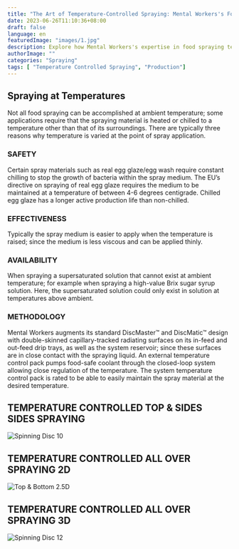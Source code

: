 ```yaml
---
title: "The Art of Temperature-Controlled Spraying: Mental Workers's Food Coating Expertise"
date: 2023-06-26T11:10:36+08:00
draft: false
language: en
featuredImage: "images/1.jpg"
description: Explore how Mental Workers's expertise in food spraying technology combines with double skinned capillary-tracked radiating surfaces and an external temperature control pack to provide precise regulation of spray material temperatures. Whether it's chilled egg glaze for bacterial control or supersaturated solutions, this innovative spraying system delivers flawless, uniform, and efficient food coating results.
authorImage: ""
categories: "Spraying"
tags: [ "Temperature Controlled Spraying", "Production"]
---
```


## Spraying at Temperatures

Not all food spraying can be accomplished at ambient temperature; some applications require that the spraying material is heated or chilled to a temperature other than that of its surroundings. There are typically three reasons why temperature is varied at the point of spray application.

### SAFETY

Certain spray materials such as real egg glaze/egg wash require constant chilling to stop the growth of bacteria within the spray medium. The EU’s directive on spraying of real egg glaze requires the medium to be maintained at a temperature of between 4-6 degrees centigrade. Chilled egg glaze has a longer active production life than non-chilled.

### EFFECTIVENESS
Typically the spray medium is easier to apply when the temperature is raised; since the medium is less viscous and can be applied thinly.

### AVAILABILITY
When spraying a supersaturated solution that cannot exist at ambient temperature; for example when spraying a high-value Brix sugar syrup solution. Here, the supersaturated solution could only exist in solution at temperatures above ambient.

### METHODOLOGY
Mental Workers augments its standard DiscMaster™ and DiscMatic™ design with double-skinned capillary-tracked radiating surfaces on its in-feed and out-feed drip trays, as well as the system reservoir; since these surfaces are in close contact with the spraying liquid. An external temperature control pack pumps food-safe coolant through the closed-loop system allowing close regulation of the temperature. The system temperature control pack is rated to be able to easily maintain the spray material at the desired temperature.

## TEMPERATURE CONTROLLED TOP & SIDES SIDES SPRAYING

![Spinning Disc 10](images/2.jpg)

## TEMPERATURE CONTROLLED ALL OVER SPRAYING 2D
![Top & Bottom 2.5D](images/3.jpg)

## TEMPERATURE CONTROLLED ALL OVER SPRAYING 3D
![Spinning Disc 12](images/4.jpg)
